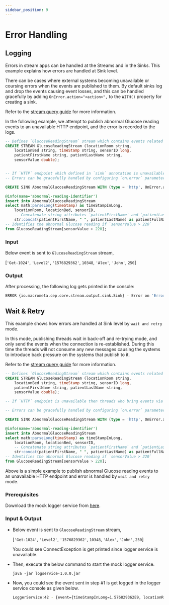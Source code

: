 ```yaml
---
sidebar_position: 9
---
```


# Error Handling

## Logging

Errors in stream apps can be handled at the Streams and in the Sinks. This example explains how errors are handled at Sink level.

There can be cases where external systems becoming unavailable or coursing errors when the events are published to them.
By default sinks log and drop the events causing event losses, and this can be handled gracefully by adding `OnError.action="<action>",` to the `WITH()` property for creating a sink.

Refer to the [stream query guide](query-guide#error-handling) for more information.

In the following example, we attempt to publish abnormal Glucose reading events to an unavailable HTTP endpoint, and the error is recorded to the logs.

```sql
-- Defines `GlucoseReadingStream` stream which contains events related to Glucose readings.
CREATE STREAM GlucoseReadingStream (locationRoom string,
    locationBed string, timeStamp string, sensorID long,
    patientFirstName string, patientLastName string,
    sensorValue double);


-- If `HTTP` endpoint which defined in `sink` annotation is unavailable then it logs the event with the error and drops the event.
-- Errors can be gracefully handled by configuring `on.error` parameter.

CREATE SINK AbnormalGlucoseReadingStream WITH (type = 'http', OnError.action="log", publisher.url = "http://xyz:8080/logger", method = "POST", map.type = 'json') (timeStampInLong long, locationRoom string, locationBed string, sensorID long, patientFullName string, sensorReadingValue double);

@info(name='abnormal-reading-identifier')
insert into AbnormalGlucoseReadingStream
select math:parseLong(timeStamp) as timeStampInLong,
    locationRoom, locationBed, sensorID,
    -- Concatenate string attributes `patientFirstName` and `patientLastName`
    str:concat(patientFirstName, " ", patientLastName) as patientFullName, sensorValue as sensorReadingValue
-- Identifies the abnormal Glucose reading if `sensorValue > 220`
from GlucoseReadingStream[sensorValue > 220];
```

### Input

Below event is sent to `GlucoseReadingStream` stream,

[`'Get-1024'`, `'Level2'`, `'1576829362'`, `10348`, `'Alex'`, `'John'`, `250`]


### Output

After processing, the following log gets printed in the console:

```bash
ERROR {io.macrometa.cep.core.stream.output.sink.Sink} - Error on 'ErrorHandling'. Dropping event at Sink 'http' at 'AbnormalGlucoseReadingStream' as its still trying to reconnect!, events dropped '{"event":{"timeStampInLong":1576829362,"locationRoom":"1024","locationBed":"Level2","sensorID":10348,"patientFullName":"Alex John","sensorReadingValue":250.0}}'`
```

## Wait & Retry

This example shows how errors are handled at Sink level by `wait and retry` mode.

In this mode, publishing threads wait in back-off and re-trying mode, and only send the events when the connection is re-established. During this time the threads will not consume any new messages causing the systems to introduce back pressure on the systems that publish to it.

Refer to the [stream query guide](../query-guide/#error-handling) for more information.


```sql
-- Defines `GlucoseReadingStream` stream which contains events related to Glucose readings.
CREATE STREAM GlucoseReadingStream (locationRoom string,
    locationBed string, timeStamp string, sensorID long,
    patientFirstName string, patientLastName string,
    sensorValue double);

-- If `HTTP` endpoint is unavailable then threads who bring events via `AbnormalGlucoseReadingStream` wait in `back-off and re-trying` mode.

-- Errors can be gracefully handled by configuring `on.error` parameter.

CREATE SINK AbnormalGlucoseReadingStream WITH (type = 'http', OnError.action="wait", publisher.url = "http://localhost:8080/logger", method = "POST", map.type = 'json') (timeStampInLong long, locationRoom string, locationBed string, sensorID long, patientFullName string, sensorReadingValue double);

@info(name='abnormal-reading-identifier')
insert into AbnormalGlucoseReadingStream
select math:parseLong(timeStamp) as timeStampInLong,
    locationRoom, locationBed, sensorID,
    -- Concatenate string attributes `patientFirstName` and `patientLastName`
    str:concat(patientFirstName, " ", patientLastName) as patientFullName, sensorValue as sensorReadingValue
-- Identifies the abnormal Glucose reading if `sensorValue > 220`
from GlucoseReadingStream[sensorValue > 220];
```

Above is a simple example to publish abnormal Glucose reading events to an unavailable HTTP endpoint and error is handled by `wait and retry` mode.

### Prerequisites

Download the mock logger service from [here](https://github.com/mohanvive/siddhi-mock-services/releases/download/v2.0.0/logservice-1.0.0.jar).


### Input & Output

- Below event is sent to `GlucoseReadingStream` stream,

    [`'Get-1024'`, `'Level2'`, `'1576829362'`, `10348`, `'Alex'`, `'John'`, `250`]

    You could see ConnectException is get printed since logger service is unavailable.

- Then, execute the below command to start the mock logger service.

    `java -jar logservice-1.0.0.jar`

- Now, you could see the event sent in step #1 is get logged in the logger service console as given below.

    ```bash
    LoggerService:42 - {event={timeStampInLong=1.576829362E9, locationRoom=Get-1024, locationBed=Level2, sensorID=10348.0, patientFullName=Alex John, sensorReadingValue=250.0}}
    ```

